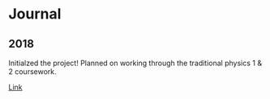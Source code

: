 # Journal

## 2018

Initialzed the project!  Planned on working through the traditional physics 1 & 2 coursework.

[Link](2018/Journal.md)